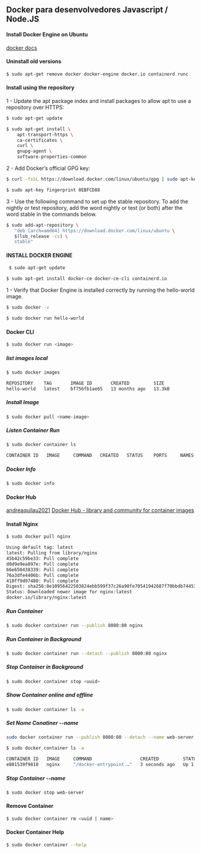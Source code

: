 ## Docker para desenvolvedores Javascript / Node.JS

#### Install Docker Engine on Ubuntu
[docker docs](https://docs.docker.com/engine/install/ubuntu/)

#### Uninstall old versions
```bash
$ sudo apt-get remove docker docker-engine docker.io containerd runc
```
#### Install using the repository

1 - Update the apt package index and install packages to allow apt to use a repository over HTTPS:
```bash
$ sudo apt-get update
```
```bash
$ sudo apt-get install \
    apt-transport-https \
    ca-certificates \
    curl \
    gnupg-agent \
    software-properties-common
```

2 - Add Docker’s official GPG key:
```bash
$ curl -fsSL https://download.docker.com/linux/ubuntu/gpg | sudo apt-key add -
```
```bash
$ sudo apt-key fingerprint 0EBFCD88
```

3 - Use the following command to set up the stable repository. To add the nightly or test repository, add the word nightly or test (or both) after the word stable in the commands below.
```bash
$ sudo add-apt-repository \
   "deb [arch=amd64] https://download.docker.com/linux/ubuntu \
   $(lsb_release -cs) \
   stable"
```

#### INSTALL DOCKER ENGINE
```bash
 $ sudo apt-get update
```
```bash
$ sudo apt-get install docker-ce docker-ce-cli containerd.io
```
1 - Verify that Docker Engine is installed correctly by running the hello-world image.
```bash
$ sudo docker -v
```
```bash
$ sudo docker run hello-world
```
#### Docker CLI
```bash
$ sudo docker run <image>
```
##### list images local
```bash
$ sudo docker images

REPOSITORY    TAG       IMAGE ID       CREATED         SIZE
hello-world   latest    bf756fb1ae65   13 months ago   13.3kB
```
##### Install Image
```bash
$ sudo docker pull <name-image>
```
##### Listen Container Run
```bash
$ sudo docker container ls

CONTAINER ID   IMAGE     COMMAND   CREATED   STATUS    PORTS     NAMES
```
##### Docker Info
```bash
$ sudo docker info
```
#### Docker Hub
[andreaquilau2021](#)
[Docker Hub - library and community for container images](https://hub.docker.com/)

#### Install Nginx
```bash
$ sudo docker pull nginx

Using default tag: latest
latest: Pulling from library/nginx
45b42c59be33: Pull complete
d0d9e9ea897e: Pull complete
66e650438339: Pull complete
76a3dfe4406b: Pull complete
410ff9d97480: Pull complete
Digest: sha256:8e10956422503824ebb599f37c26a90fe70541942687f70bbdb744530fc9eba4
Status: Downloaded newer image for nginx:latest
docker.io/library/nginx:latest
```
##### Run Container
```bash
$ sudo docker container run --publish 8080:80 nginx
```

##### Run Container in Background
```bash
$ sudo docker container run --detach --publish 8080:80 nginx
```
##### Stop Container in Background
```bash
$ sudo docker container stop <uuid>
```
##### Show Container online and offline
```bash
$ sudo docker container ls -a
```
##### Set Name Conatiner --name
```bash
sudo docker container run --publish 8080:80 --detach --name web-server nginx
```
```bash
$ sudo docker container ls -a

CONTAINER ID   IMAGE     COMMAND                  CREATED         STATUS        PORTS                  NAMES
e801539f9818   nginx     "/docker-entrypoint.…"   3 seconds ago   Up 1 second   0.0.0.0:8080->80/tcp   web-server
```
##### Stop Container --name
```bash
$ sudo docker stop web-server
```

#### Remove Container
```bash
$ sudo docker container rm <uuid | name>
```

#### Docker Container Help
```bash
$ sudo docker container --help
```
